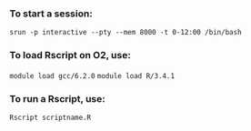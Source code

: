 ### To start a session:
`srun -p interactive --pty --mem 8000 -t 0-12:00 /bin/bash`

### To load Rscript on O2, use:

`module load gcc/6.2.0`
`module load R/3.4.1`

### To run a Rscript, use:

`Rscript scriptname.R`
